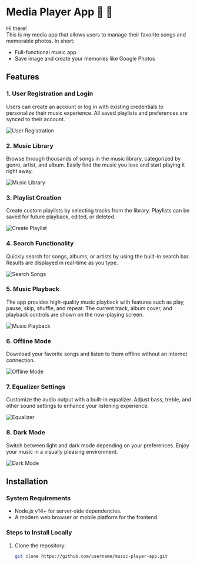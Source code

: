 # Media Player App 🎵 📸

Hi there!<br/>
This is my media app that allows users to manage their favorite songs and memorable photos. In short:<br/>
- Full-functional music app
- Save image and create your memories like Google Photos

## Features

### 1. User Registration and Login
Users can create an account or log in with existing credentials to personalize their music experience. All saved playlists and preferences are synced to their account.

![User Registration](./images/register.png)

### 2. Music Library
Browse through thousands of songs in the music library, categorized by genre, artist, and album. Easily find the music you love and start playing it right away.

![Music Library](./images/library.png)

### 3. Playlist Creation
Create custom playlists by selecting tracks from the library. Playlists can be saved for future playback, edited, or deleted.

![Create Playlist](./images/create-playlist.png)

### 4. Search Functionality
Quickly search for songs, albums, or artists by using the built-in search bar. Results are displayed in real-time as you type.

![Search Songs](./images/search.png)

### 5. Music Playback
The app provides high-quality music playback with features such as play, pause, skip, shuffle, and repeat. The current track, album cover, and playback controls are shown on the now-playing screen.

![Music Playback](./images/playback.png)

### 6. Offline Mode
Download your favorite songs and listen to them offline without an internet connection.

![Offline Mode](./images/offline.png)

### 7. Equalizer Settings
Customize the audio output with a built-in equalizer. Adjust bass, treble, and other sound settings to enhance your listening experience.

![Equalizer](./images/equalizer.png)

### 8. Dark Mode
Switch between light and dark mode depending on your preferences. Enjoy your music in a visually pleasing environment.

![Dark Mode](./images/dark-mode.png)

## Installation

### System Requirements
- Node.js v14+ for server-side dependencies.
- A modern web browser or mobile platform for the frontend.

### Steps to Install Locally
1. Clone the repository:
   ```bash
   git clone https://github.com/username/music-player-app.git

